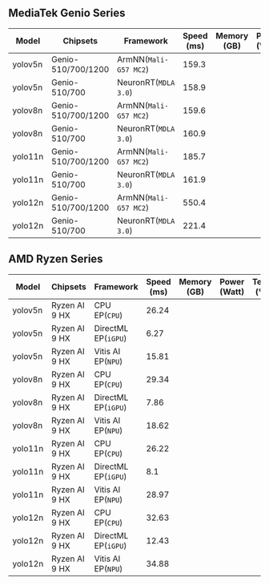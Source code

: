 ## MediaTek Genio Series
  
  | Model   |     Chipsets          |    Framework                |    Speed (ms) |   Memory (GB) |  Power (Watt) |     Temp (°C)    |
  |---------|-----------------------|-----------------------------|---------------|---------------|---------------|------------------|
  | yolov5n  |  Genio-510/700/1200 | ArmNN(`Mali-G57 MC2`)       |  159.3  |           |               |                  |
  | yolov5n  |  Genio-510/700      | NeuronRT(`MDLA 3.0`)        |  158.9   |           |               |                  |
  | yolov8n  |  Genio-510/700/1200 | ArmNN(`Mali-G57 MC2`)       |  159.6  |           |               |                  |
  | yolov8n  |  Genio-510/700      | NeuronRT(`MDLA 3.0`)        |  160.9   |           |               |                  |
  | yolo11n  |  Genio-510/700/1200 | ArmNN(`Mali-G57 MC2`)       |  185.7  |           |               |                  |
  | yolo11n  |  Genio-510/700      | NeuronRT(`MDLA 3.0`)        |  161.9   |           |               |                  |
  | yolo12n |  Genio-510/700/1200  | ArmNN(`Mali-G57 MC2`)        |  550.4 |           |               |                  |
  | yolo12n |  Genio-510/700       | NeuronRT(`MDLA 3.0`)         |  221.4   |           |               |                  |

  ## AMD Ryzen Series

  | Model   |     Chipsets      |    Framework         |    Speed (ms) |   Memory (GB) |  Power (Watt) |     Temp (°C)    |
  |---------|-------------------|----------------------|---------------|---------------|---------------|------------------|
  | yolov5n  |  Ryzen AI 9 HX   | CPU EP(`CPU`)   |  26.24        |               |               |                  |
  | yolov5n  |  Ryzen AI 9 HX   | DirectML EP(`iGPU`)      |  6.27         |               |               |                  |
  | yolov5n  |  Ryzen AI 9 HX   | Vitis AI EP(`NPU`)        |  15.81        |               |               |                  |
  | yolov8n  |  Ryzen AI 9 HX   | CPU EP(`CPU`)   |  29.34        |               |               |                  |
  | yolov8n  |  Ryzen AI 9 HX   | DirectML EP(`iGPU`)      |  7.86         |               |               |                  |
  | yolov8n  |  Ryzen AI 9 HX   | Vitis AI EP(`NPU`)        |  18.62        |               |               |                  |
  | yolo11n  |  Ryzen AI 9 HX   | CPU EP(`CPU`)   |  26.22        |               |               |                  |
  | yolo11n  |  Ryzen AI 9 HX   | DirectML EP(`iGPU`)      |  8.1          |               |               |                  |
  | yolo11n  |  Ryzen AI 9 HX   | Vitis AI EP(`NPU`)        |  28.97        |               |               |                  |
  | yolo12n  |  Ryzen AI 9 HX   | CPU EP(`CPU`)   |  32.63        |               |               |                  |
  | yolo12n  |  Ryzen AI 9 HX   | DirectML EP(`iGPU`)      |  12.43        |               |               |                  |
  | yolo12n  |  Ryzen AI 9 HX   | Vitis AI EP(`NPU`)        |  34.88        |               |               |                  |
